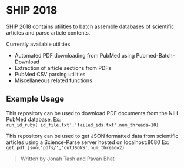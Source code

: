 # SHIP 2018
SHIP 2018 contains utilities to batch assemble databases of scientific articles and parse article contents.

Currently available utilities
 - Automated PDF downloading from PubMed using  Pubmed-Batch-Download
 - Extraction of article sections from PDFs
 - PubMed CSV parsing utilities
 - Miscellaneous related functions

## Example Usage

This repository can be used to download PDF documents from the NIH PubMed database.
Ex:
`run_id_ruby('id_file.txt','failed_ids.txt',num_threads=10)`


This repository can be used to get JSON formatted data from scientific articles using a Science-Parse server hosted on localhost:8080
Ex:
`get_pdf_json('pdfs/','outJSONS',num_thread=2)`

>Written by Jonah Tash and Pavan Bhat